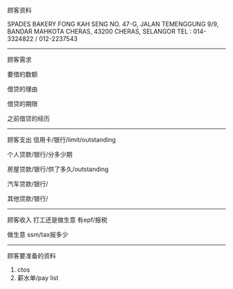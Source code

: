 顾客资料

SPADES BAKERY FONG KAH SENG NO. 47-G, JALAN TEMENGGUNG 9/9, BANDAR MAHKOTA CHERAS, 43200 CHERAS, SELANGOR TEL : 014-3324822 / 012-2237543

-----------------
顾客需求


要借的数额

借贷的理由

借贷的期限

之前借贷的经历


--------------
顾客支出
信用卡/银行/limit/outstanding


个人贷款/银行/分多少期

房屋贷款/银行/供了多久/outstanding

汽车贷款/银行/


其他贷款/银行/

-----------
顾客收入
打工还是做生意
有epf/报税

做生意 ssm/tax报多少

-------
顾客要准备的资料
1. ctos
2. 薪水单/pay list




